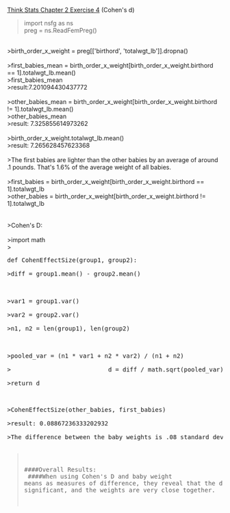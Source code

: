 [Think Stats Chapter 2 Exercise 4](http://greenteapress.com/thinkstats2/html/thinkstats2003.html#toc24) (Cohen's d)

>import nsfg as ns <br>
>preg = ns.ReadFemPreg() <br>
<br>
>birth_order_x_weight = preg[['birthord', 'totalwgt_lb']].dropna() <br>
<br>
>first_babies_mean = birth_order_x_weight[birth_order_x_weight.birthord == 1].totalwgt_lb.mean() <br>
>first_babies_mean <br>
>result:7.201094430437772 <br>
<br>
>other_babies_mean = birth_order_x_weight[birth_order_x_weight.birthord != 1].totalwgt_lb.mean()<br>
>other_babies_mean<br>
>result: 7.325855614973262<br>
<br>
>birth_order_x_weight.totalwgt_lb.mean()<br>
>result: 7.265628457623368<br>
<br>
>The first babies are lighter than the other babies by an average of around .1 pounds. That's 1.6% of the average weight of all babies.<br>
<br>
>first_babies = birth_order_x_weight[birth_order_x_weight.birthord == 1].totalwgt_lb<br>
>other_babies = birth_order_x_weight[birth_order_x_weight.birthord != 1].totalwgt_lb<br>
<br>
<br>
>Cohen's D:<br>
<br>
>import math<br>
><pre>def CohenEffectSize(group1, group2):<br>
>diff = group1.mean() - group2.mean()<br>
<br>
>var1 = group1.var()<br>
>var2 = group2.var()<br>
>n1, n2 = len(group1), len(group2)<br>
<br>
>pooled_var = (n1 * var1 + n2 * var2) / (n1 + n2)<br>
>                           d = diff / math.sqrt(pooled_var)<br>
>return d<br><pre>
<br>
>CohenEffectSize(other_babies, first_babies)<br>
>result: 0.08867236333202932<br>
>The difference between the baby weights is .08 standard deviations which is low. So there is not much difference.

>####Overall Results:<br>
>####When using Cohen's D and baby weight means as measures of difference, they reveal that the difference are not significant, and the weights are very close together. 
